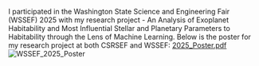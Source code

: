 I participated in the Washington State Science and Engineering Fair (WSSEF) 2025 with my research project - An Analysis of Exoplanet Habitability and Most Influential Stellar and Planetary Parameters to Habitability through the Lens of Machine Learning. Below is the poster for my research project at both CSRSEF and WSSEF:
[2025_Poster.pdf](https://github.com/user-attachments/files/19524676/2025_Poster.pdf)
![WSSEF_2025_Poster](https://github.com/user-attachments/assets/e16ca176-5c6d-4886-9675-276ebbf8bfbd)
